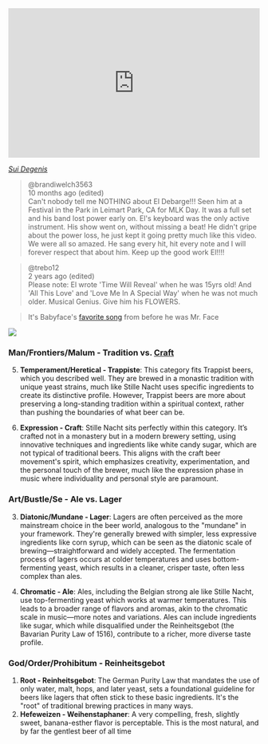 <iframe src="https://abikesa.github.io/homage-reharm/" width="100%" height="300px" style="border:none"></iframe>

*[Sui Degenis](https://www.youtube.com/watch?v=M9UMzNFJxhY)*

> @brandiwelch3563      
10 months ago (edited)     
Can't nobody tell me NOTHING about El Debarge!!! Seen him at a Festival in the Park in Leimart Park, CA for MLK Day. It was a full set and his band lost power early on. El's keyboard was the only active instrument. His show went on, without missing a beat! He didn't gripe about the power loss, he just kept it going pretty much like this video. We were all so amazed. He sang every hit, hit every note and I will forever respect that about him. Keep up the good work El!!!!

          
> @trebo12       
2 years ago (edited)       
Please note: El wrote 'Time Will Reveal' when he was 15yrs old! And 'All This Love' and 'Love Me In A Special Way' when he was not much older. Musical Genius. Give him his FLOWERS.

> It's Babyface's [favorite song](https://www.youtube.com/watch?v=3eHc0Xz_Hio&t=1228s) from before he was Mr. Face

![](https://robbedford.files.wordpress.com/2017/08/weihenstephanerhef02.jpg?w=800)

### Man/Frontiers/Malum - Tradition vs. [Craft](https://github.com/abikesa/music)
5. **Temperament/Heretical - Trappiste**: This category fits Trappist beers, which you described well. They are brewed in a monastic tradition with unique yeast strains, much like Stille Nacht uses specific ingredients to create its distinctive profile. However, Trappist beers are more about preserving a long-standing tradition within a spiritual context, rather than pushing the boundaries of what beer can be.

6. **Expression - Craft**: Stille Nacht sits perfectly within this category. It’s crafted not in a monastery but in a modern brewery setting, using innovative techniques and ingredients like white candy sugar, which are not typical of traditional beers. This aligns with the craft beer movement's spirit, which emphasizes creativity, experimentation, and the personal touch of the brewer, much like the expression phase in music where individuality and personal style are paramount.


### Art/Bustle/Se - Ale vs. Lager
3. **Diatonic/Mundane - Lager**: Lagers are often perceived as the more mainstream choice in the beer world, analogous to the "mundane" in your framework. They're generally brewed with simpler, less expressive ingredients like corn syrup, which can be seen as the diatonic scale of brewing—straightforward and widely accepted. The fermentation process of lagers occurs at colder temperatures and uses bottom-fermenting yeast, which results in a cleaner, crisper taste, often less complex than ales.

4. **Chromatic - Ale**: Ales, including the Belgian strong ale like Stille Nacht, use top-fermenting yeast which works at warmer temperatures. This leads to a broader range of flavors and aromas, akin to the chromatic scale in music—more notes and variations. Ales can include ingredients like sugar, which while disqualified under the Reinheitsgebot (the Bavarian Purity Law of 1516), contribute to a richer, more diverse taste profile.


### God/Order/Prohibitum - Reinheitsgebot
1. **Root - Reinheitsgebot**: The German Purity Law that mandates the use of only water, malt, hops, and later yeast, sets a foundational guideline for beers like lagers that often stick to these basic ingredients. It's the "root" of traditional brewing practices in many ways.
2. **Hefeweizen - Weihenstaphaner**: A very compelling, fresh, slightly sweet, banana-esther flavor is perceptable. This is the most natural, and by far the gentlest beer of all time
